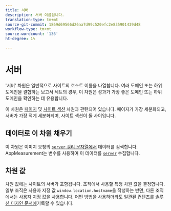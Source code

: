```yaml
---
title: 서버
description: 서버 이름입니다.
translation-type: tm+mt
source-git-commit: 1869d69566d26aa7d99c520efc2e835901439d48
workflow-type: tm+mt
source-wordcount: '136'
ht-degree: 1%

---
```



# 서버

&#39;서버&#39; 차원은 일반적으로 사이트의 호스트 이름을 나열합니다. 여러 도메인 또는 하위 도메인을 결합하는 보고서 세트의 경우, 이 차원은 성과가 가장 좋은 도메인 또는 하위 도메인을 확인하는 데 유용합니다.

이 차원은 [페이지](page.md) 및 [사이트 섹션](site-section.md) 차원과 관련되어 있습니다. 페이지가 가장 세분화되고, 서버가 가장 적게 세분화되며, 사이트 섹션이 둘 사이입니다.

## 데이터로 이 차원 채우기

이 차원은 이미지 요청의 [`server` 쿼리 문자열에서](/help/implement/validate/query-parameters.md) 데이터를 검색합니다. AppMeasurement는 변수를 사용하여 이 데이터를 [`server`](/help/implement/vars/page-vars/server.md) 수집합니다.

## 차원 값

차원 값에는 사이트의 서버가 포함됩니다. 조직에서 사용할 특정 차원 값을 결정합니다. 일부 조직은 사용자 지정 값 `window.location.hostname`을 작성하는 반면, 다른 조직에서는 사용자 지정 값을 사용합니다. 어떤 방법을 사용하더라도 일관된 컨텐츠를 [솔루션 디자인 문서에](/help/implement/prepare/solution-design.md)기록할 수 있습니다.
